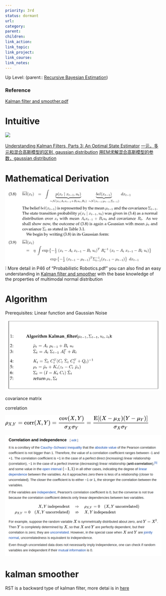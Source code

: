 ```yaml
---
priority: 3rd
status: dormant
url: 
category: 
parent: 
children: 
link_action: 
link_topic: 
link_project: 
link_course: 
link_notes: 
---
```

Up Level: (parent:: [Recursive Bayesian Estimation](Recursive%20Bayesian%20Estimation.md))

### Reference 

[Kalman filter and smoother.pdf](Kalman%20Filter/Kalman%20filter%20and%20smoother.pdf)

# Intuitive 
![](Kalman%20Filter/image-20230130135633655.png)

[Understanding Kalman Filters, Parts 3: An Optimal State Estimator](https://ww2.mathworks.cn/en/videos/understanding-kalman-filters-part-3-optimal-state-estimator--1490710645421.html)
[一元，多元和混合高斯模型的区别, gaussian distribution](https://zhuanlan.zhihu.com/p/93547138)
[用EM求解混合高斯模型的参数，gaussian distribution](https://www.cnblogs.com/jiangxinyang/p/9278608.html)

# Mathematical Derivation

![](Kalman%20Filter/Untitled.png)
❕ More detail in P46 of “Probabilistic Robotics.pdf”
you can also find an easy understanding in [Kalman filter and smoother](Kalman%20Filter/Kalman%20filter%20and%20smoother.pdf) with the base knowledge of the properties of multimodal normal distribution


# Algorithm

Prerequisites: Linear function and Gaussian Noise

![](Kalman%20Filter/Untitled%201.png)

covariance matrix

correlation

![](Kalman%20Filter/Untitled%202.png)

![](Kalman%20Filter/Untitled%203.png)

# kalman smoother

RST is a backward type of kalman filter, more detai is in [here](Kalman%20Filter/Kalman%20filter%20and%20smoother.pdf)